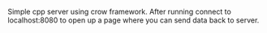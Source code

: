 Simple cpp server using crow framework. After running connect to localhost:8080 to open up a page where you can send data back to server.
